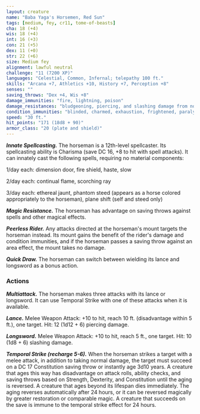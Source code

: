 ```yaml
---
layout: creature
name: "Baba Yaga's Horsemen, Red Sun"
tags: [medium, fey, cr11, tome-of-beasts]
cha: 18 (+4)
wis: 18 (+4)
int: 16 (+3)
con: 21 (+5)
dex: 11 (+0)
str: 22 (+6)
size: Medium fey
alignment: lawful neutral
challenge: "11 (7200 XP)"
languages: "Celestial, Common, Infernal; telepathy 100 ft."
skills: "Arcana +7, Athletics +10, History +7, Perception +8"
senses: ""
saving_throws: "Dex +4, Wis +8"
damage_immunities: "fire, lightning, poison"
damage_resistances: "bludgeoning, piercing, and slashing damage from nonmagical weapons"
condition_immunities: "blinded, charmed, exhaustion, frightened, paralyzed, poisoned"
speed: "30 ft."
hit_points: "171 (18d8 + 90)"
armor_class: "20 (plate and shield)"
---
```


***Innate Spellcasting.*** The horseman is a 12th-level spellcaster. Its spellcasting ability is Charisma (save DC 16, +8 to hit with spell attacks). It can innately cast the following spells, requiring no material components:

1/day each: dimension door, fire shield, haste, slow

2/day each: continual flame, scorching ray

3/day each: ethereal jaunt, phantom steed (appears as a horse colored appropriately to the horseman), plane shift (self and steed only)

***Magic Resistance.*** The horseman has advantage on saving throws against spells and other magical effects.

***Peerless Rider.*** Any attacks directed at the horseman's mount targets the horseman instead. Its mount gains the benefit of the rider's damage and condition immunities, and if the horseman passes a saving throw against an area effect, the mount takes no damage.

***Quick Draw.*** The horseman can switch between wielding its lance and longsword as a bonus action.

### Actions

***Multiattack.*** The horseman makes three attacks with its lance or longsword. It can use Temporal Strike with one of these attacks when it is available.

***Lance.*** Melee Weapon Attack: +10 to hit, reach 10 ft. (disadvantage within 5 ft.), one target. Hit: 12 (1d12 + 6) piercing damage.

***Longsword.*** Melee Weapon Attack: +10 to hit, reach 5 ft., one target. Hit: 10 (1d8 + 6) slashing damage.

***Temporal Strike (recharge 5-6).*** When the horseman strikes a target with a melee attack, in addition to taking normal damage, the target must succeed on a DC 17 Constitution saving throw or instantly age 3d10 years. A creature that ages this way has disadvantage on attack rolls, ability checks, and saving throws based on Strength, Dexterity, and Constitution until the aging is reversed. A creature that ages beyond its lifespan dies immediately. The aging reverses automatically after 24 hours, or it can be reversed magically by greater restoration or comparable magic. A creature that succeeds on the save is immune to the temporal strike effect for 24 hours.

